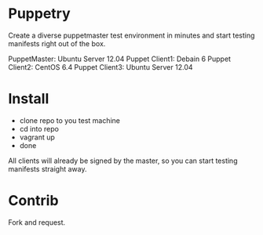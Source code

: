 Puppetry
=================

Create a diverse puppetmaster test environment in minutes and start testing manifests right out of the box.

PuppetMaster:   Ubuntu Server 12.04
Puppet Client1:	Debain 6
Puppet Client2:	CentOS 6.4
Puppet Client3:	Ubuntu Server 12.04

Install
==================
- clone repo to you test machine
- cd into repo
- vagrant up
- done

All clients will already be signed by the master, so you can start testing manifests straight away.

Contrib
===================
Fork and request.
